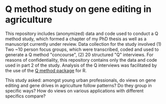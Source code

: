 # Q method study on gene editing in agriculture

This repository includes (anonymized) data and code used to conduct a Q method study, which formed a chapter of my PhD thesis as well as a manuscript currently 
under review. Data collection for the study involved (1) Two ~10 person focus groups, which were transcribed, coded and used to generate a Q method "concourse", 
(2) 20 structured "Q" interviews. For reasons of confidentiality, this repository contains only the data and code used in part 2 of the study. Analysis of the Q interviews was facilitated by the use of the [Q method package](http://aiorazabala.github.io/qmethod/) for R. 

This study asked: amongst young urban professionals, do views on gene editing and gene drives in agriculture follow patterns? Do they group in specific ways? How
do views on various applications with different specifics compare?
